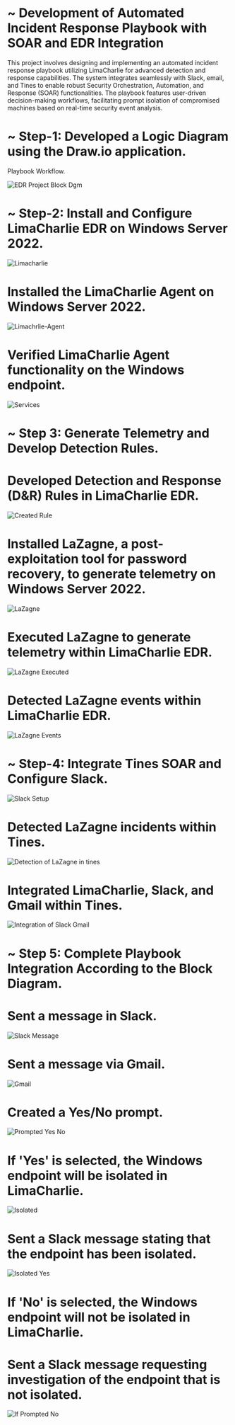 # ~ Development of Automated Incident Response Playbook with SOAR and EDR Integration

This project involves designing and implementing an automated incident response playbook utilizing LimaCharlie for advanced detection and response capabilities. The system integrates seamlessly with Slack, email, and Tines to enable robust Security Orchestration, Automation, and Response (SOAR) functionalities. The playbook features user-driven decision-making workflows, facilitating prompt isolation of compromised machines based on real-time security event analysis.

# ~ Step-1: Developed a Logic Diagram using the Draw.io application.
Playbook Workflow.

![EDR Project Block Dgm](https://github.com/user-attachments/assets/9293ea77-5f12-47a9-9ef3-ccce0614c48e)

# ~ Step-2: Install and Configure LimaCharlie EDR on Windows Server 2022.

![Limacharlie](https://github.com/user-attachments/assets/6216ad33-5bb1-484b-b57f-47f3a94e4827)

# Installed the LimaCharlie Agent on Windows Server 2022.

![Limachrlie-Agent](https://github.com/user-attachments/assets/ae6672d9-078e-4ba8-8b7f-8daf7c8ec462)

# Verified LimaCharlie Agent functionality on the Windows endpoint.

![Services](https://github.com/user-attachments/assets/cbf8d524-5cea-4832-8468-d8837b1edc18)

# ~ Step 3: Generate Telemetry and Develop Detection Rules.

# Developed Detection and Response (D&R) Rules in LimaCharlie EDR.

![Created Rule](https://github.com/user-attachments/assets/c98e8c38-16ac-45a9-8384-2549c319f6b6)

# Installed LaZagne, a post-exploitation tool for password recovery, to generate telemetry on Windows Server 2022.

![LaZagne](https://github.com/user-attachments/assets/7e72b451-0e92-483c-90c9-43c08ce34ef7)

# Executed LaZagne to generate telemetry within LimaCharlie EDR.

![LaZagne Executed](https://github.com/user-attachments/assets/79474fd0-d3a8-4f25-a3bd-3389a4deebe7)

# Detected LaZagne events within LimaCharlie EDR.

![LaZagne Events](https://github.com/user-attachments/assets/cc76898e-33d8-43a3-b600-b626fda7329c)

# ~ Step-4: Integrate Tines SOAR and Configure Slack.

![Slack Setup](https://github.com/user-attachments/assets/95be385e-316c-4b78-86c9-2ba8a47b9104)

# Detected LaZagne incidents within Tines.

![Detection of LaZagne in tines](https://github.com/user-attachments/assets/e83c8a6a-fad4-43f2-8adc-85a3abe816e5)

# Integrated LimaCharlie, Slack, and Gmail within Tines.

![Integration of Slack   Gmail](https://github.com/user-attachments/assets/340cf57e-2ae3-4c83-8372-c1fc51b98548)

# ~ Step 5: Complete Playbook Integration According to the Block Diagram.

# Sent a message in Slack. 

![Slack Message](https://github.com/user-attachments/assets/f9811c7f-0713-4236-869c-c93d7e63879e)

# Sent a message via Gmail. 

![Gmail](https://github.com/user-attachments/assets/cf02421c-94dc-4be9-9579-84369fd92134)

# Created a Yes/No prompt.

![Prompted Yes No](https://github.com/user-attachments/assets/fb1ac3b4-59a2-4af5-8e6a-b3f3ae60233c)

# If 'Yes' is selected, the Windows endpoint will be isolated in LimaCharlie.

![Isolated](https://github.com/user-attachments/assets/7527e695-4f98-4b32-9766-de5436c5e9fb)

# Sent a Slack message stating that the endpoint has been isolated.

![Isolated Yes](https://github.com/user-attachments/assets/bbf9499a-4050-428f-895d-fba38aeb94fe)

# If 'No' is selected, the Windows endpoint will not be isolated in LimaCharlie.

# Sent a Slack message requesting investigation of the endpoint that is not isolated.

![If Prompted No](https://github.com/user-attachments/assets/a8cf05da-dfce-4900-a38a-1efc5ce6db6f)


